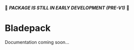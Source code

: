 🚨 ***PACKAGE IS STILL IN EARLY DEVELOPMENT (PRE-V1)*** 🚨

# Bladepack

Documentation coming soon...
